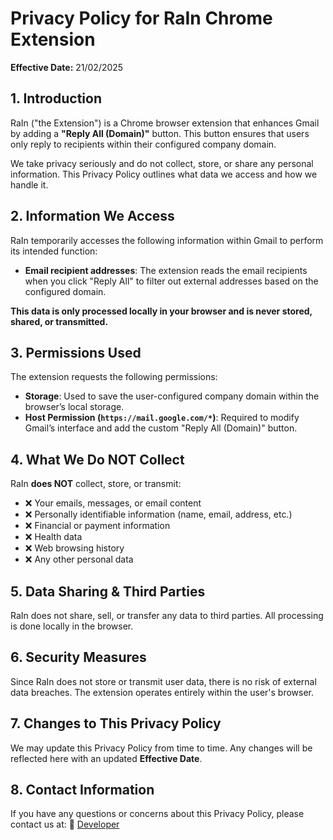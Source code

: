 # Privacy Policy for RaIn Chrome Extension
**Effective Date:** 21/02/2025

## 1. Introduction
RaIn ("the Extension") is a Chrome browser extension that enhances Gmail by adding a **"Reply All (Domain)"** button. This button ensures that users only reply to recipients within their configured company domain.

We take privacy seriously and do not collect, store, or share any personal information. This Privacy Policy outlines what data we access and how we handle it.

## 2. Information We Access
RaIn temporarily accesses the following information within Gmail to perform its intended function:
- **Email recipient addresses**: The extension reads the email recipients when you click "Reply All" to filter out external addresses based on the configured domain.

**This data is only processed locally in your browser and is never stored, shared, or transmitted.**

## 3. Permissions Used
The extension requests the following permissions:

- **Storage**: Used to save the user-configured company domain within the browser’s local storage.
- **Host Permission (`https://mail.google.com/*`)**: Required to modify Gmail’s interface and add the custom "Reply All (Domain)" button.

## 4. What We Do NOT Collect
RaIn **does NOT** collect, store, or transmit:
- ❌ Your emails, messages, or email content
- ❌ Personally identifiable information (name, email, address, etc.)
- ❌ Financial or payment information
- ❌ Health data
- ❌ Web browsing history
- ❌ Any other personal data

## 5. Data Sharing & Third Parties
RaIn does not share, sell, or transfer any data to third parties. All processing is done locally in the browser.

## 6. Security Measures
Since RaIn does not store or transmit user data, there is no risk of external data breaches. The extension operates entirely within the user's browser.

## 7. Changes to This Privacy Policy
We may update this Privacy Policy from time to time. Any changes will be reflected here with an updated **Effective Date**.

## 8. Contact Information
If you have any questions or concerns about this Privacy Policy, please contact us at:
📧 [Developer](up2datemessups@gmail.com)
